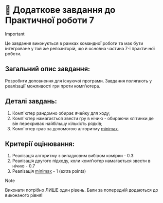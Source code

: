 # 🚀 Додаткове завдання до Практичної роботи 7

> [!IMPORTANT]
> Це завдання виконується в рамках командної роботи та має бути інтегроване у той же репозиторій, що й основна частина
> 7-ї практичної роботи.

## **Загальний опис завдання:**

Розробити доповнення для існуючої програми. Завдання полягають у реалізації можливості гри проти комп'ютера.

## **Деталі завдань:**

1. Комп'ютер рандомно обирає ячейку для ходу;
2. Комп'ютер намагається звести гру в нічию - обираючи клітинки де він перекриває найбільшу кількість рядків;
3. Комп'ютер грає за допомогою алгоритму [minimax](https://en.wikipedia.org/wiki/Minimax).

## **Критерії оцінювання:**

1.  Реалізація алгоритму з випадковим вибіром комірки - 0.3
2.  Реалізація другого підходу, коли комп'ютер намагається звести в нічию - 0.7
3.  Реалізація [minimax](https://en.wikipedia.org/wiki/Minimax) - 1 (extra points)

> [!NOTE]
> Виконати потрібно ЛИШЕ один рівень. Бали за попередній додаються до виконаного рівня!
 

